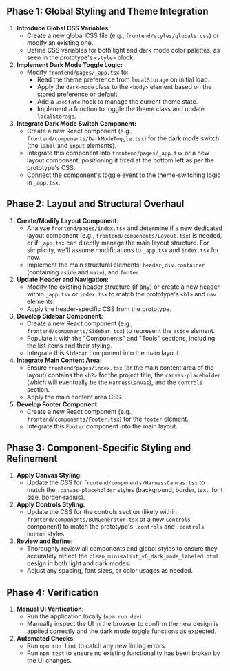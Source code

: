## Phase 1: Global Styling and Theme Integration

1.  **Introduce Global CSS Variables:**
    *   Create a new global CSS file (e.g., `frontend/styles/globals.css`) or modify an existing one.
    *   Define CSS variables for both light and dark mode color palettes, as seen in the prototype's `<style>` block.
2.  **Implement Dark Mode Toggle Logic:**
    *   Modify `frontend/pages/_app.tsx` to:
        *   Read the theme preference from `localStorage` on initial load.
        *   Apply the `dark-mode` class to the `<body>` element based on the stored preference or default.
        *   Add a `useState` hook to manage the current theme state.
        *   Implement a function to toggle the theme class and update `localStorage`.
3.  **Integrate Dark Mode Switch Component:**
    *   Create a new React component (e.g., `frontend/components/DarkModeToggle.tsx`) for the dark mode switch (the `label` and `input` elements).
    *   Integrate this component into `frontend/pages/_app.tsx` or a new layout component, positioning it fixed at the bottom left as per the prototype's CSS.
    *   Connect the component's toggle event to the theme-switching logic in `_app.tsx`.

## Phase 2: Layout and Structural Overhaul

1.  **Create/Modify Layout Component:**
    *   Analyze `frontend/pages/index.tsx` and determine if a new dedicated layout component (e.g., `frontend/components/Layout.tsx`) is needed, or if `_app.tsx` can directly manage the main layout structure. For simplicity, we'll assume modifications to `_app.tsx` and `index.tsx` for now.
    *   Implement the main structural elements: `header`, `div.container` (containing `aside` and `main`), and `footer`.
2.  **Update Header and Navigation:**
    *   Modify the existing header structure (if any) or create a new header within `_app.tsx` or `index.tsx` to match the prototype's `<h1>` and `nav` elements.
    *   Apply the header-specific CSS from the prototype.
3.  **Develop Sidebar Component:**
    *   Create a new React component (e.g., `frontend/components/Sidebar.tsx`) to represent the `aside` element.
    *   Populate it with the "Components" and "Tools" sections, including the list items and their styling.
    *   Integrate this `Sidebar` component into the main layout.
4.  **Integrate Main Content Area:**
    *   Ensure `frontend/pages/index.tsx` (or the main content area of the layout) contains the `<h2>` for the project title, the `canvas-placeholder` (which will eventually be the `HarnessCanvas`), and the `controls` section.
    *   Apply the main content area CSS.
5.  **Develop Footer Component:**
    *   Create a new React component (e.g., `frontend/components/Footer.tsx`) for the `footer` element.
    *   Integrate this `Footer` component into the main layout.

## Phase 3: Component-Specific Styling and Refinement

1.  **Apply Canvas Styling:**
    *   Update the CSS for `frontend/components/HarnessCanvas.tsx` to match the `.canvas-placeholder` styles (background, border, text, font size, border-radius).
2.  **Apply Controls Styling:**
    *   Update the CSS for the controls section (likely within `frontend/components/BOMGenerator.tsx` or a new `Controls` component) to match the prototype's `.controls` and `.controls button` styles.
3.  **Review and Refine:**
    *   Thoroughly review all components and global styles to ensure they accurately reflect the `clean_minimalist_v6_dark_mode_labeled.html` design in both light and dark modes.
    *   Adjust any spacing, font sizes, or color usages as needed.

## Phase 4: Verification

1.  **Manual UI Verification:**
    *   Run the application locally (`npm run dev`).
    *   Manually inspect the UI in the browser to confirm the new design is applied correctly and the dark mode toggle functions as expected.
2.  **Automated Checks:**
    *   Run `npm run lint` to catch any new linting errors.
    *   Run `npm test` to ensure no existing functionality has been broken by the UI changes.
